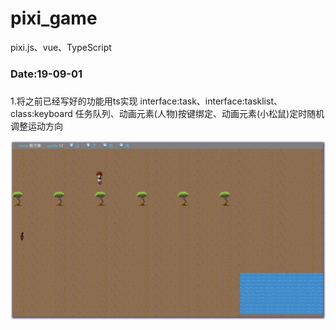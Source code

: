 # pixi_game
pixi.js、vue、TypeScript




### Date:19-09-01
###      

1.将之前已经写好的功能用ts实现
interface:task、interface:tasklist、class:keyboard
任务队列、动画元素(人物)按键绑定、动画元素(小松鼠)定时随机调整运动方向

![avatar](/public/quickphoto/190901.jpeg)
